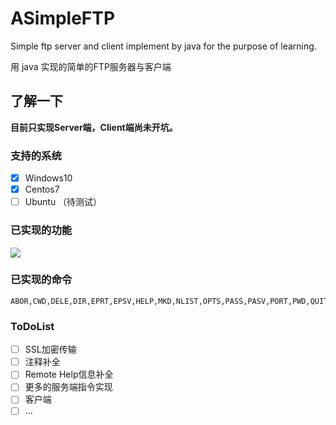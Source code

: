 # ASimpleFTP
Simple ftp server and client implement by java for the purpose of learning.

用 java 实现的简单的FTP服务器与客户端



## 了解一下

**目前只实现Server端，Client端尚未开坑。**

### 支持的系统

- [x] Windows10
- [x] Centos7 
- [ ] Ubuntu （待测试）

### 已实现的功能

![](https://allen-images-bucket.oss-cn-shenzhen.aliyuncs.com/img/FTP服务器功能及指令.bmp)

### 已实现的命令

``` shell
ABOR,CWD,DELE,DIR,EPRT,EPSV,HELP,MKD,NLIST,OPTS,PASS,PASV,PORT,PWD,QUIT,RETR,RMD,SIZE,STOR,SYST,TYPE,USER
```



### ToDoList

- [ ]  SSL加密传输
- [ ] 注释补全
- [ ] Remote Help信息补全
- [ ] 更多的服务端指令实现
- [ ] 客户端
- [ ] ...